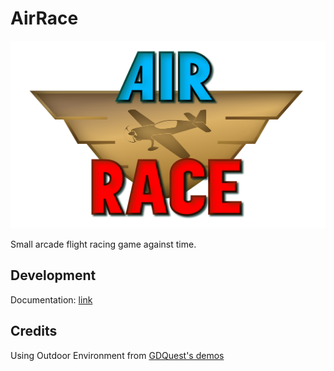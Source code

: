 # AirRace

<img src="misc/airrace_logo/airrace_logo.svg" width="600" height="300">

Small arcade flight racing game against time.

## Development

Documentation: [link](./docs/Home.md)

## Credits

Using Outdoor Environment from [GDQuest's demos](https://github.com/gdquest-demos/godot-4-new-features)
